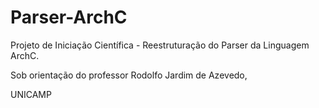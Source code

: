 # Parser-ArchC
Projeto de Iniciação Científica - Reestruturação do Parser da  Linguagem ArchC.

Sob orientação do professor Rodolfo Jardim de Azevedo,

UNICAMP
